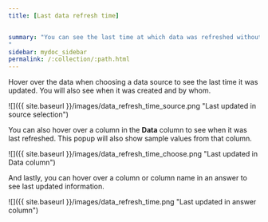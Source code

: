 ```yaml
---
title: [Last data refresh time]


summary: "You can see the last time at which data was refreshed without having to visit the **Data** page.
"
sidebar: mydoc_sidebar
permalink: /:collection/:path.html
---
```

Hover over the data when choosing a data source to see the last time it was
updated. You will also see when it was created and by whom.

 ![]({{ site.baseurl }}/images/data_refresh_time_source.png "Last updated in source selection")

You can also hover over a column in the **Data** column to see when it was last refreshed. This popup will also show sample values from that column.

 ![]({{ site.baseurl }}/images/data_refresh_time_choose.png "Last updated in Data column")

And lastly, you can hover over a column or column name in an answer to see last updated information.

 ![]({{ site.baseurl }}/images/data_refresh_time.png "Last updated in answer column")
